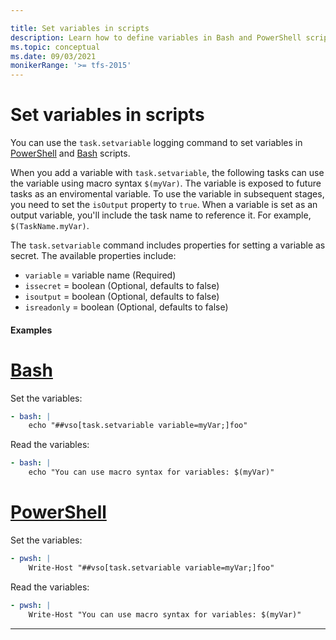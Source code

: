 ```yaml
---

title: Set variables in scripts
description: Learn how to define variables in Bash and PowerShell scripts and use them in your pipeline.
ms.topic: conceptual
ms.date: 09/03/2021
monikerRange: '>= tfs-2015'
---
```


# Set variables in scripts

You can use the `task.setvariable` logging command to set variables in [PowerShell](../scripts/powershell.md) and [Bash](../tasks/utility/bash.md) scripts. 

When you add a variable with `task.setvariable`, the following tasks can use the variable using macro syntax `$(myVar)`. The variable is exposed to future tasks as an enviromental variable. To use the variable in subsequent stages, you need to set the `isOutput` property to `true`. When a variable is set as an output variable, you'll include the task name to reference it. For example, `$(TaskName.myVar)`. 

The `task.setvariable` command includes properties for setting a variable as secret. The available properties include:

* `variable` = variable name (Required)
* `issecret` = boolean (Optional, defaults to false)
* `isoutput` = boolean (Optional, defaults to false)
* `isreadonly` = boolean (Optional, defaults to false)

#### Examples

# [Bash](#tab/bash)

Set the variables:

```yaml
- bash: |
    echo "##vso[task.setvariable variable=myVar;]foo"
```

Read the variables:

```yaml
- bash: |
    echo "You can use macro syntax for variables: $(myVar)"
```

# [PowerShell](#tab/powershell)

Set the variables:

```yaml
- pwsh: |
    Write-Host "##vso[task.setvariable variable=myVar;]foo"
```

Read the variables:

```yaml
- pwsh: |
    Write-Host "You can use macro syntax for variables: $(myVar)"
```
---
